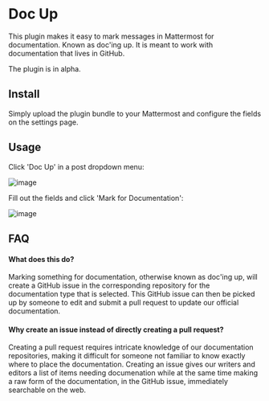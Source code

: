 # Doc Up
This plugin makes it easy to mark messages in Mattermost for documentation. Known as doc'ing up. It is meant to work with documentation that lives in GitHub.

The plugin is in alpha.

## Install
Simply upload the plugin bundle to your Mattermost and configure the fields on the settings page.

## Usage
Click 'Doc Up' in a post dropdown menu:

![image](https://user-images.githubusercontent.com/2672098/64022415-24d8b380-cb04-11e9-9477-194da777411c.png)

Fill out the fields and click 'Mark for Documentation':

![image](https://user-images.githubusercontent.com/2672098/64022419-26a27700-cb04-11e9-8f08-73b63f85b39f.png)

## FAQ

#### What does this do?
Marking something for documentation, otherwise known as doc'ing up, will create a GitHub issue in the corresponding repository for the documentation type that is selected. This GitHub issue can then be picked up by someone to edit and submit a pull request to update our official documentation.

#### Why create an issue instead of directly creating a pull request?
Creating a pull request requires intricate knowledge of our documentation repositories, making it difficult for someone not familiar to know exactly where to place the documentation. Creating an issue gives our writers and editors a list of items needing documenation while at the same time making a raw form of the documentation, in the GitHub issue, immediately searchable on the web.
